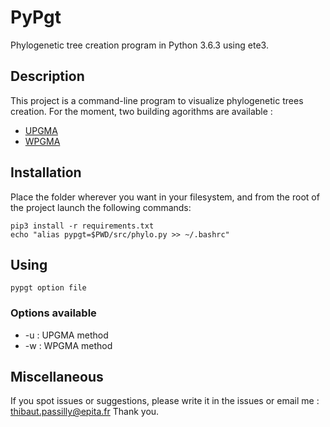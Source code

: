 # PyPgt

Phylogenetic tree creation program in Python 3.6.3 using ete3.

## Description

This project is a command-line program to visualize phylogenetic trees creation.
For the moment, two building agorithms are available :
* [UPGMA](https://en.wikipedia.org/wiki/UPGMA)
* [WPGMA](https://en.wikipedia.org/wiki/WPGMA)

## Installation

Place the folder wherever you want in your filesystem, and from the root of the project launch the following commands:

```
pip3 install -r requirements.txt
echo "alias pypgt=$PWD/src/phylo.py >> ~/.bashrc"
```

## Using

```
pypgt option file
```

### Options available

* -u : UPGMA method
* -w : WPGMA method

## Miscellaneous

If you spot issues or suggestions, please write it in the issues or email me : thibaut.passilly@epita.fr
Thank you.
